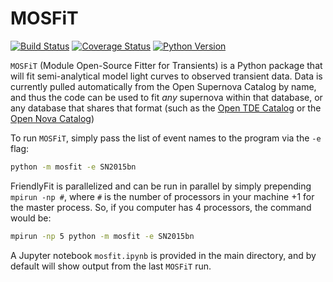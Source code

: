 # MOSFiT

[![Build Status](https://img.shields.io/travis/guillochon/FriendlyFit.svg)](https://travis-ci.org/guillochon/FriendlyFit)
[![Coverage Status](https://coveralls.io/repos/github/guillochon/FriendlyFit/badge.svg?branch=master)](https://coveralls.io/github/guillochon/FriendlyFit?branch=master)
[![Python Version](https://img.shields.io/badge/python-3.4%2C%203.5-blue.svg)](https://www.python.org)

`MOSFiT` (Module Open-Source Fitter for Transients) is a Python package that will fit semi-analytical model light curves to observed transient data. Data is currently pulled automatically from the Open Supernova Catalog by name, and thus the code can be used to fit *any* supernova within that database, or any database that shares that format (such as the [Open TDE Catalog](https://tde.space) or the [Open Nova Catalog](https://opennova.space))

To run `MOSFiT`, simply pass the list of event names to the program via the `-e` flag:

```bash
python -m mosfit -e SN2015bn
```

FriendlyFit is parallelized and can be run in parallel by simply prepending `mpirun -np #`, where `#` is the number of processors in your machine +1 for the master process. So, if you computer has 4 processors, the command would be:

```bash
mpirun -np 5 python -m mosfit -e SN2015bn
```

A Jupyter notebook `mosfit.ipynb` is provided in the main directory, and by default will show output from the last `MOSFiT` run.
